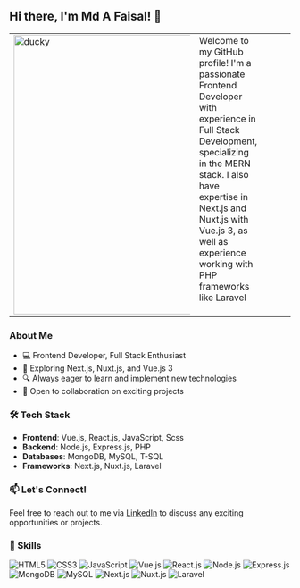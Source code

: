 ## Hi there, I'm Md A Faisal! 👋

<table>
    <tr style="height: 100%; display: flex;">
        <td style="display: flex; width: 50%;">
            <img src="https://github.com/acej0k3r/acej0k3r/blob/main/videos/ducky.gif" alt="ducky" style="height: 500px; object-fit: cover; width: 500px;"/>
        </td>
        <td style="display: flex; width: 100px;">
            Welcome to my GitHub profile! I'm a passionate Frontend Developer with experience in Full Stack Development, specializing in the MERN stack. I also have expertise in Next.js and Nuxt.js with Vue.js 3, as well as experience working with PHP frameworks like Laravel
        </td>
    </tr>
</table>


### About Me

- 💻 Frontend Developer, Full Stack Enthusiast
- 🌱 Exploring Next.js, Nuxt.js, and Vue.js 3
- 🔍 Always eager to learn and implement new technologies
- 💼 Open to collaboration on exciting projects



### 🛠️ Tech Stack

- **Frontend**:  Vue.js, React.js, JavaScript, Scss
- **Backend**: Node.js, Express.js, PHP
- **Databases**: MongoDB, MySQL, T-SQL
- **Frameworks**: Next.js, Nuxt.js, Laravel

### 📫 Let's Connect!

Feel free to reach out to me via [LinkedIn](https://www.linkedin.com/in/md-a-faisal-2b3070139/) to discuss any exciting opportunities or projects.

### 🌟 Skills

![HTML5](https://img.shields.io/badge/-HTML5-E34F26?style=flat&logo=HTML5&logoColor=white)
![CSS3](https://img.shields.io/badge/-CSS3-1572B6?style=flat&logo=CSS3&logoColor=white)
![JavaScript](https://img.shields.io/badge/-JavaScript-F7DF1E?style=flat&logo=JavaScript&logoColor=black)
![Vue.js](https://img.shields.io/badge/-Vue.js-4FC08D?style=flat&logo=Vue.js&logoColor=white)
![React.js](https://img.shields.io/badge/-React.js-61DAFB?style=flat&logo=React&logoColor=white)
![Node.js](https://img.shields.io/badge/-Node.js-339933?style=flat&logo=Node.js&logoColor=white)
![Express.js](https://img.shields.io/badge/-Express.js-000000?style=flat&logo=Express&logoColor=white)
![MongoDB](https://img.shields.io/badge/-MongoDB-47A248?style=flat&logo=MongoDB&logoColor=white)
![MySQL](https://img.shields.io/badge/-MySQL-4479A1?style=flat&logo=MySQL&logoColor=white)
![Next.js](https://img.shields.io/badge/-Next.js-000000?style=flat&logo=Next.js&logoColor=white)
![Nuxt.js](https://img.shields.io/badge/-Nuxt.js-00C58E?style=flat&logo=Nuxt.js&logoColor=white)
![Laravel](https://img.shields.io/badge/-Laravel-FF2D20?style=flat&logo=Laravel&logoColor=white)
